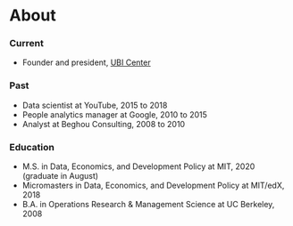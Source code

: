 About
=====

### Current

* Founder and president, [UBI Center](http://ubicenter.org)

### Past

* Data scientist at YouTube, 2015 to 2018
* People analytics manager at Google, 2010 to 2015
* Analyst at Beghou Consulting, 2008 to 2010

### Education

* M.S. in Data, Economics, and Development Policy at MIT, 2020 (graduate in August)
* Micromasters in Data, Economics, and Development Policy at MIT/edX, 2018
* B.A. in Operations Research & Management Science at UC Berkeley, 2008